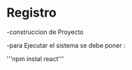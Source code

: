 <h1> Registro </h1>

-construccion de Proyecto

-para Ejecutar el sistema se debe poner  :

'''npm instal react'''
